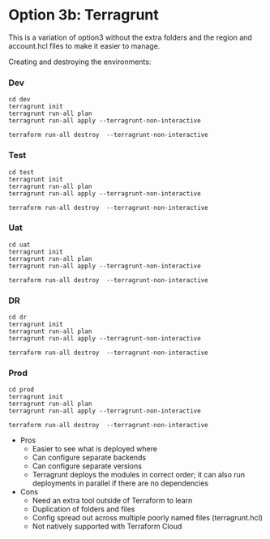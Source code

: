 # Option 3b: Terragrunt

This is a variation of option3 without the extra folders and the region and account.hcl files to make it easier to manage.

Creating and destroying the environments:


### Dev 
```
cd dev
terragrunt init
terragrunt run-all plan
terragrunt run-all apply --terragrunt-non-interactive

terraform run-all destroy  --terragrunt-non-interactive
```

### Test 
```
cd test
terragrunt init
terragrunt run-all plan
terragrunt run-all apply --terragrunt-non-interactive

terraform run-all destroy  --terragrunt-non-interactive
```

### Uat
```
cd uat
terragrunt init
terragrunt run-all plan
terragrunt run-all apply --terragrunt-non-interactive

terraform run-all destroy  --terragrunt-non-interactive
```

### DR
```
cd dr
terragrunt init
terragrunt run-all plan
terragrunt run-all apply --terragrunt-non-interactive

terraform run-all destroy  --terragrunt-non-interactive
```

### Prod 
```
cd prod
terragrunt init
terragrunt run-all plan
terragrunt run-all apply --terragrunt-non-interactive

terraform run-all destroy  --terragrunt-non-interactive
```


- Pros 
    - Easier to see what is deployed where
    - Can configure separate backends
    - Can configure separate versions
    - Terragrunt deploys the modules in correct order; it can also run deployments in parallel if there are no dependencies
- Cons
    - Need an extra tool outside of Terraform to learn
    - Duplication of folders and files
    - Config spread out across multiple poorly named files (terragrunt.hcl)
    - Not natively supported with Terraform Cloud
